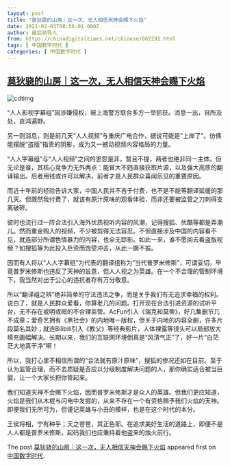 ```yaml
---
layout: post
title: "莫狄骁的山房｜这一次，无人相信天神会赐下火焰"
date: 2021-02-03T08:56:01.000Z
author: 最后领导人
from: https://chinadigitaltimes.net/chinese/662291.html
tags: [ 中国数字时代 ]
categories: [ 中国数字时代 ]
---
```

<!--1612342561000-->
[莫狄骁的山房｜这一次，无人相信天神会赐下火焰](https://chinadigitaltimes.net/chinese/662291.html)
------

<div>
<p><img src="https://chinadigitaltimes.net/chinese/files/2021/02/image-1612342336850.png" alt="cdtimg" /></p><p>“人人影视字幕组”因涉嫌侵权，被上海警方联合多方一举抓获。消息一出，目所及处，哀鸿遍野。</p><p>另一则消息，则是前几天“人人视频”与重庆广电合作，据说可能是“上岸了”。彷佛能摆脱“盗版”指责的阴影，成为又一撼动视频内容格局的力量。</p><p>“人人字幕组”与“人人视频”之间的恩怨是非，暂且不提，两者也绝非同一主体。但无论是谁，其核心竞争力无外两点：能冒大不韪直接获取片源，以及强大高质的翻译输出。后者用钱或许可以解决，前者才是人民群众喜闻乐见的重要原因。</p><p>而近十年前的经验告诉大家，中国人民并不吝于付费，也不是不能等翻译延缓的那几天。但既然我付费了，就该有原汁原味的观看体验，而非还要被监管之刀刺得支离破碎。</p><p>彼时也流行过一阵合法引入海外优质视听内容的风潮，记得搜狐、优酷等都是弄潮儿。然而重金购入的视频，不少被剪得无法容忍。不但直接涉及中国的内容看不见，就连部分所谓色情暴力的内容，也全无踪影。如此一来，谁不愿回去看盗版视频？如搜狐等为此投入巨资而饱受冲击，从此一蹶不振。</p><p>因而有人将以“人人字幕组”为代表的翻译组称为“当代普罗米修斯”，可谓妥切。毕竟普罗米修斯也违反了天神的旨意，但人人视之为英雄。在一个不合理的管制环境下，我当然对出于公心的违抗者存有万分敬意。</p><p>所以“翻译组之辨”绝非简单的守法违法之争，而是关乎我们有无追求幸福的权利。说白了，就是人民群众爱看，你算老几的问题。打开现在合法引进资源的试听平台，无不存在或明或暗的不合理监管。AcFun引入《瑞克和莫蒂》，好几集删节几不成章；爱奇艺拥有《黑社会》的内地唯一版权，但关于内地的内容全删，许多片段莫名其妙；就连Bilibili引入《教父》等经典影片，人体裸露等镜头可以局部放大填充画幅解决。长期以来，我们的互联网环境倒真是“风清气正”了，好一片“白茫茫大地真干净”啊！</p><p>所以，我打心里不相信所谓的“合法就有原汁原味”，搜狐的惨况还如在目前。至于认为监管合理，而不去质疑是否应以分级制度解决问题的人，那你确实适合被当巨婴，让一个大家长把你管起来。</p><p>我们知道天神不会赐下火焰，因而普罗米修斯才是众人的英雄。但我们更应知道，火焰是我们从木棍与闪电中发掘的，从来不存在一个有资格赐予我们火焰的天神。即便我们无所可为，但谨记英雄与小丑的模样，也是在这个时代的本分。</p><p>王侯将相，宁有种乎；天之苍苍，其正色耶。在追求美好生活的道路上，即便不是人人都是普罗米修斯，起码我们也应秉持着他盗来的烛火前行。</p><p>The post <a rel="nofollow" href="https://chinadigitaltimes.net/chinese/662291.html">莫狄骁的山房｜这一次，无人相信天神会赐下火焰</a> appeared first on <a rel="nofollow" href="https://chinadigitaltimes.net/chinese">中国数字时代</a>.</p>
</div>
